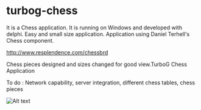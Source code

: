 turbog-chess
============

It is a Chess application. It is running on Windows and developed with delphi.  Easy and small size application.  Application using Daniel Terhell's Chess component.

http://www.resplendence.com/chessbrd

Chess pieces designed and sizes changed for good view.TurboG Chess Application

To do :  Network capability, server integration, different chess tables, chess pieces

![Alt text](http://www.md5m.com/wp-content/uploads/2012/05/TurboGChess-150x150.png "TurboG Chess")
